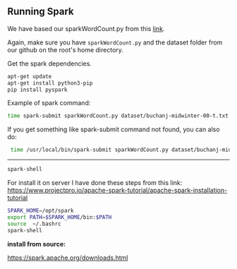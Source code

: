 

## Running Spark
We have based our sparkWordCount.py from this [link](<https://github.com/apache/spark/blob/master/examples/src/main/python/wordcount.py>).

Again, make sure you have ```sparkWordCount.py``` and the dataset folder from our github on the root's home directory.

Get the spark dependencies.
```bash
apt-get update
apt-get install python3-pip 
pip install pyspark
```

Example of spark command:
```bash
time spark-submit sparkWordCount.py dataset/buchanj-midwinter-00-t.txt
```

If you get something like spark-submit command not found, you can also do:
```bash
 time /usr/local/bin/spark-submit sparkWordCount.py dataset/buchanj-midwinter-00-t.txt
```
------------------------------------------------------------------
```bash
spark-shell
```
For install it on server I have done these steps from this link: https://www.projectpro.io/apache-spark-tutorial/apache-spark-installation-tutorial

```bash
SPARK_HOME=/opt/spark
export PATH=$SPARK_HOME/bin:$PATH
source  ~/.bashrc
spark-shell
```


**install from source:**

https://spark.apache.org/downloads.html

